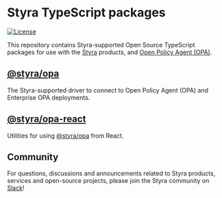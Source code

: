 # Styra TypeScript packages

[![License](https://img.shields.io/badge/License-Apache_2.0-blue.svg)](https://opensource.org/licenses/Apache-2.0)

This repository contains Styra-supported Open Source TypeScript packages for use with the [Styra](https://styra.com) products, and [Open Policy Agent (OPA)](https://www.openpolicyagent.org/).

## [@styra/opa](https://www.npmjs.com/package/@styra/opa)

The Styra-supported driver to connect to Open Policy Agent (OPA) and Enterprise OPA deployments.


## [@styra/opa-react](https://www.npmjs.com/package/@styra/opa-react)

Utilities for using [@styra/opa](https://www.npmjs.com/package/@styra/opa) from React.


## Community

For questions, discussions and announcements related to Styra products, services and open-source projects, please join
the Styra community on [Slack](https://communityinviter.com/apps/styracommunity/signup)!
